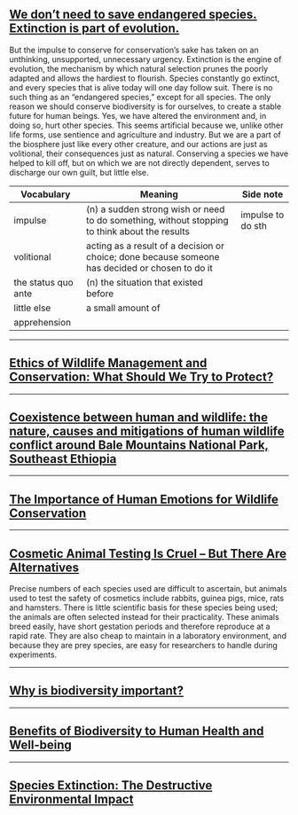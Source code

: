 ## [We don’t need to save endangered species. Extinction is part of evolution.](https://www.washingtonpost.com/outlook/we-dont-need-to-save-endangered-species-extinction-is-part-of-evolution/2017/11/21/57fc5658-cdb4-11e7-a1a3-0d1e45a6de3d_story.html)
  But the impulse to conserve for conservation’s sake has taken on an unthinking, unsupported, unnecessary urgency. Extinction is the engine of evolution, the mechanism by which natural selection prunes the poorly adapted and allows the hardiest to flourish. Species constantly go extinct, and every species that is alive today will one day follow suit. There is no such thing as an “endangered species,” except for all species. The only reason we should conserve biodiversity is for ourselves, to create a stable future for human beings. Yes, we have altered the environment and, in doing so, hurt other species. This seems artificial because we, unlike other life forms, use sentience and agriculture and industry. But we are a part of the biosphere just like every other creature, and our actions are just as volitional, their consequences just as natural. Conserving a species we have helped to kill off, but on which we are not directly dependent, serves to discharge our own guilt, but little else.

Vocabulary | Meaning | Side note
---------- | ------- | ---------
impulse    | (n) a sudden strong wish or need to do something, without stopping to think about the results | impulse to do sth
volitional | acting as a result of a decision or choice; done because someone has decided or chosen to do it
the status quo ante | (n) the situation that existed before 
little else         | a small amount of
apprehension        | 


-----
## [Ethics of Wildlife Management and Conservation: What Should We Try to Protect?](https://www.nature.com/scitable/knowledge/library/ethics-of-wildlife-management-and-conservation-what-80060473/)
-----
## [Coexistence between human and wildlife: the nature, causes and mitigations of human wildlife conflict around Bale Mountains National Park, Southeast Ethiopia](https://bmcecol.biomedcentral.com/articles/10.1186/s12898-020-00319-1)


-----
## [The Importance of Human Emotions for Wildlife Conservation](https://www.frontiersin.org/articles/10.3389/fpsyg.2020.01277/full)



------
## [Cosmetic Animal Testing Is Cruel – But There Are Alternatives](https://sentientmedia.org/animal-testing-cosmetics/)

Precise numbers of each species used are difficult to ascertain, but animals used to test the safety of cosmetics include rabbits, guinea pigs, mice, rats and hamsters. There is little scientific basis for these species being used;  the animals are often selected instead for their practicality. These animals breed easily, have short gestation periods and therefore reproduce at a rapid rate. They are also cheap to maintain in a laboratory environment, and because they are prey species, are easy for researchers to handle during experiments.

------
## [Why is biodiversity important?](https://royalsociety.org/topics-policy/projects/biodiversity/why-is-biodiversity-important/?fbclid=IwAR2-zC2rkkY5tjd-R7NO8RybdRyfd2r6ckz_5Pn1lTls_p4JLohjCz2hIPs#:~:text=Biodiversity%20is%20essential%20for%20the,also%20value%20nature%20of%20itself)


-----
## [Benefits of Biodiversity to Human Health and Well-being](https://www.nps.gov/articles/parksciencev31-n1_buttke_etal-htm.htm#:~:text=Humans%20depend%20upon%20biodiversity%20for,species%20con%20sume%20for%20survival.)

-----
## [Species Extinction: The Destructive Environmental Impact](https://purebreaks.com/species-extinction-destructive-environmental-impact/#:~:text=As%20we%20lose%20animals%20and,bees)
